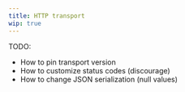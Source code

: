```yaml
---
title: HTTP transport
wip: true
---
```


TODO:

- How to pin transport version
- How to customize status codes (discourage)
- How to change JSON serialization (null values)
